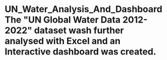 # UN_Water_Analysis_And_DashboardThe "UN Global Water Data 2012-2022" dataset wash further analysed with Excel and an Interactive dashboard was created.



